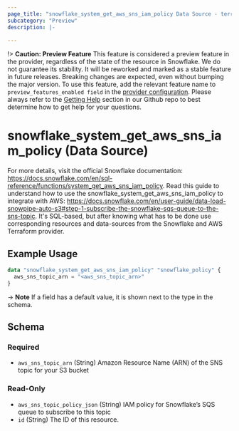 ```yaml
---
page_title: "snowflake_system_get_aws_sns_iam_policy Data Source - terraform-provider-snowflake"
subcategory: "Preview"
description: |-
  
---
```


!> **Caution: Preview Feature** This feature is considered a preview feature in the provider, regardless of the state of the resource in Snowflake. We do not guarantee its stability. It will be reworked and marked as a stable feature in future releases. Breaking changes are expected, even without bumping the major version. To use this feature, add the relevant feature name to `preview_features_enabled field` in the [provider configuration](https://registry.terraform.io/providers/snowflakedb/snowflake/latest/docs#schema). Please always refer to the [Getting Help](https://github.com/Snowflake-Labs/terraform-provider-snowflake?tab=readme-ov-file#getting-help) section in our Github repo to best determine how to get help for your questions.

# snowflake_system_get_aws_sns_iam_policy (Data Source)



For more details, visit the official Snowflake documentation: https://docs.snowflake.com/en/sql-reference/functions/system_get_aws_sns_iam_policy.
Read this guide to understand how to use the snowflake_system_get_aws_sns_iam_policy to integrate with AWS: https://docs.snowflake.com/en/user-guide/data-load-snowpipe-auto-s3#step-1-subscribe-the-snowflake-sqs-queue-to-the-sns-topic.
It's SQL-based, but after knowing what has to be done use corresponding resources and data-sources from the Snowflake and AWS Terraform provider.

## Example Usage

```terraform
data "snowflake_system_get_aws_sns_iam_policy" "snowflake_policy" {
  aws_sns_topic_arn = "<aws_sns_topic_arn>"
}
```

-> **Note** If a field has a default value, it is shown next to the type in the schema.

<!-- schema generated by tfplugindocs -->
## Schema

### Required

- `aws_sns_topic_arn` (String) Amazon Resource Name (ARN) of the SNS topic for your S3 bucket

### Read-Only

- `aws_sns_topic_policy_json` (String) IAM policy for Snowflake’s SQS queue to subscribe to this topic
- `id` (String) The ID of this resource.
